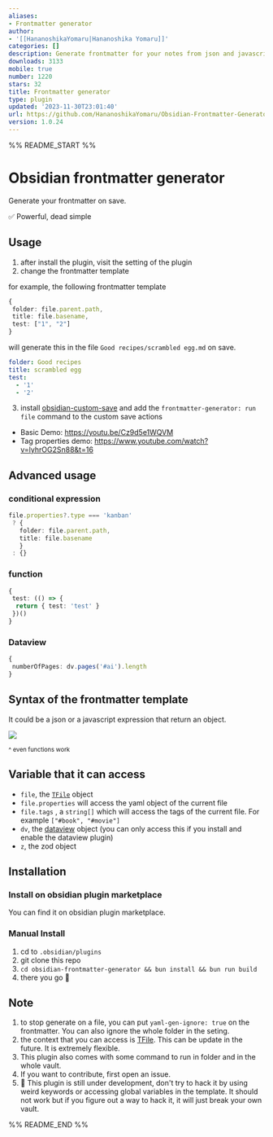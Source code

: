 ```yaml
---
aliases:
- Frontmatter generator
author:
- '[[HananoshikaYomaru|Hananoshika Yomaru]]'
categories: []
description: Generate frontmatter for your notes from json and javascript
downloads: 3133
mobile: true
number: 1220
stars: 32
title: Frontmatter generator
type: plugin
updated: '2023-11-30T23:01:40'
url: https://github.com/HananoshikaYomaru/Obsidian-Frontmatter-Generator
version: 1.0.24
---
```


%% README_START %%

# Obsidian frontmatter generator

Generate your frontmatter on save.

✅ Powerful, dead simple

## Usage

1. after install the plugin, visit the setting of the plugin
2. change the frontmatter template

for example, the following frontmatter template

```ts
{
 folder: file.parent.path,
 title: file.basename,
 test: ["1", "2"]
}
```

will generate this in the file `Good recipes/scrambled egg.md` on save.

```yaml
folder: Good recipes
title: scrambled egg
test:
  - '1'
  - '2'
```

3. install [obsidian-custom-save](https://github.com/HananoshikaYomaru/obsidian-custom-save) and add the `frontmatter-generator: run file` command to the custom save actions

- Basic Demo: <https://youtu.be/Cz9d5e1WQVM>
- Tag properties demo: <https://www.youtube.com/watch?v=lyhrOG2Sn88&t=16>

## Advanced usage

### conditional expression

```ts
file.properties?.type === 'kanban'
 ? {
   folder: file.parent.path,
   title: file.basename
   }
 : {}
```

### function

```ts
{
 test: (() => {
  return { test: 'test' }
 })()
}
```

### Dataview

```ts
{
 numberOfPages: dv.pages('#ai').length
}
```

## Syntax of the frontmatter template

It could be a json or a javascript expression that return an object.

![](https://share.cleanshot.com/nfW5nV8L+)

<small>^ even functions work</small>

## Variable that it can access

- `file`, the [`TFile`](https://docs.obsidian.md/Reference/TypeScript+API/TFile/TFile) object
- `file.properties` will access the yaml object of the current file
- `file.tags` , a `string[]` which will access the tags of the current file. For example `["#book", "#movie"]`
- `dv`, the [dataview](https://blacksmithgu.github.io/obsidian-dataview/) object (you can only access this if you install and enable the dataview plugin)
- `z`, the zod object

## Installation

### Install on obsidian plugin marketplace

You can find it on obsidian plugin marketplace.

### Manual Install

1. cd to `.obsidian/plugins`
2. git clone this repo
3. `cd obsidian-frontmatter-generator && bun install && bun run build`
4. there you go 🎉

## Note

1. to stop generate on a file, you can put `yaml-gen-ignore: true` on the frontmatter. You can also ignore the whole folder in the seting.
2. the context that you can access is [TFile](https://docs.obsidian.md/Reference/TypeScript+API/TFile/TFile). This can be update in the future. It is extremely flexible.
3. This plugin also comes with some command to run in folder and in the whole vault.
4. If you want to contribute, first open an issue.
5. 🚨 This plugin is still under development, don't try to hack it by using weird keywords or accessing global variables in the template. It should not work but if you figure out a way to hack it, it will just break your own vault.

<!--
## How to release

```
# update the version number in package.json
bun version
git add .
git commit -m <message>
git tag -a <version> -m <version>
git push origin <version>
git push
# after the release workflow done, update the release doc on github
```

 -->


%% README_END %%